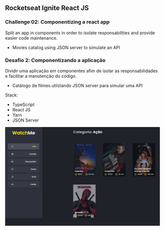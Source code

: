 ## Rocketseat Ignite React JS

### Challenge 02: Componentizing a react app

Split an app in components in order to isolate responsabilities and provide easier code maintenance.

- Movies catalog using JSON server to simulate an API

### Desafio 2: Componentizando a aplicação

Dividir uma aplicação em componentes afim de isolar as responsabilidades e facilitar a manutenção do código.

- Cat&aacute;logo de filmes utilziando JSON server para simular uma API

Stack:

- TypeScript
- React JS
- Yarn
- JSON Server

<img
  src="https://raw.githubusercontent.com/luizmn/rjs-desafio-02/master/public/screen_1.jpg"
  alt="ToDo Screen 1"
/>
